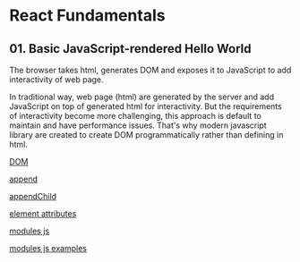 # React Fundamentals

## 01. Basic JavaScript-rendered Hello World

The browser takes html, generates DOM and exposes it to JavaScript to add
interactivity of web page.

In traditional way, web page (html) are generated by the server and add
JavaScript on top of generated html for interactivity. But the requirements of
interactivity become more challenging, this approach is default to maintain and
have performance issues. That's why modern javascript library are created to
create DOM programmatically rather than defining in html.

[DOM](https://developer.mozilla.org/en-US/docs/Web/API/Document_Object_Model/Introduction)

[append](https://developer.mozilla.org/en-US/docs/Web/API/Element/append)

[appendChild](https://developer.mozilla.org/en-US/docs/Web/API/Node/appendChild)

[element attributes](https://developer.mozilla.org/en-US/docs/Web/HTML/Element/script#attributes)

[modules js](https://developer.mozilla.org/en-US/docs/Web/JavaScript/Guide/Modules)

[modules js examples](https://github.com/mdn/js-examples/tree/master/modules)
